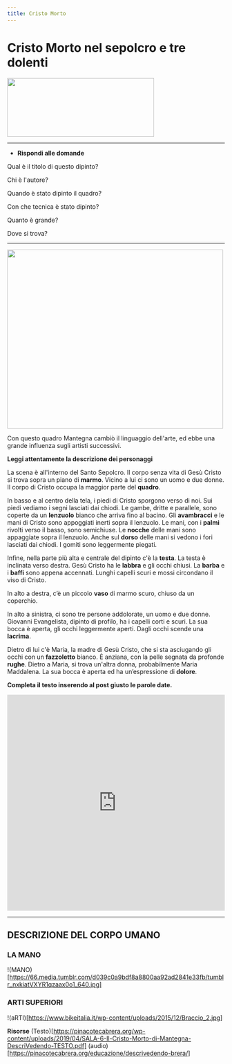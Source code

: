 ```yaml
---
title: Cristo Morto 
---
```


# Cristo Morto nel sepolcro e tre dolenti 

<img src="{{site.baseurl}}/img/cristomorto.png" 
width="340" height="136">

____________

- **Rispondi alle domande**

Qual è il titolo di questo dipinto?

Chi è l'autore?

Quando è stato dipinto il quadro?

Con che tecnica è stato dipinto?

Quanto è grande?

Dove si trova?


____________

<img src="https://upload.wikimedia.org/wikipedia/commons/f/f4/The_dead_Christ_and_three_mourners%2C_by_Andrea_Mantegna.jpg" 
width="500" height="414">

Con questo quadro Mantegna cambiò il linguaggio dell'arte, ed ebbe una grande influenza sugli artisti successivi.

**Leggi attentamente la descrizione dei personaggi**

La scena è all'interno del Santo Sepolcro. 
Il corpo senza vita di Gesù Cristo si trova sopra un piano di **marmo**.
Vicino a lui ci sono un uomo e due donne.
Il corpo di Cristo occupa la maggior parte del **quadro**. 

In basso e al centro della tela, i piedi di Cristo sporgono verso di noi. 
Sui piedi vediamo i segni lasciati dai chiodi.
Le gambe, dritte e parallele, sono coperte da un **lenzuolo** bianco che arriva fino al bacino. 
Gli **avambracci** e le mani di Cristo sono appoggiati inerti sopra il lenzuolo. 
Le mani, con i **palmi** rivolti verso il basso, sono semichiuse. 
Le **nocche** delle mani sono appaggiate sopra il lenzuolo. 
Anche sul **dorso** delle mani si vedono i fori lasciati dai chiodi. 
I gomiti sono leggermente piegati.

Infine, nella parte più alta e centrale del dipinto c'è la **testa**.
La testa è inclinata verso destra.
Gesù Cristo ha le **labbra** e gli occhi chiusi.
La **barba** e i **baffi** sono appena accennati.
Lunghi capelli scuri e mossi circondano il viso di Cristo. 

In alto a destra, c’è un piccolo **vaso** di marmo scuro, chiuso da un coperchio.

In alto a sinistra, ci sono tre persone addolorate, un uomo e due donne.
Giovanni Evangelista, dipinto  di profilo, ha i capelli corti e scuri. 
La sua bocca è aperta, gli occhi leggermente aperti.
Dagli occhi scende una **lacrima**.

Dietro di lui c'è Maria, la madre di Gesù Cristo, che si sta asciugando gli occhi
con un **fazzoletto** bianco. 
È anziana, con la pelle segnata da profonde **rughe**. 
Dietro a Maria, si trova un'altra donna, probabilmente Maria Maddalena. 
La sua bocca è aperta ed ha un’espressione di **dolore**.

**Completa il testo inserendo al post giusto le parole date.**
<iframe src="https://learningapps.org/watch?v=pqt1q6o9320" style="border:0px;width:100%;height:500px" webkitallowfullscreen="true" mozallowfullscreen="true"></iframe>

__________

## DESCRIZIONE DEL CORPO UMANO

### LA MANO
!(MANO)[https://66.media.tumblr.com/d039c0a9bdf8a8800aa92ad2841e33fb/tumblr_nxkiatVXYR1qzaax0o1_640.jpg]

### ARTI SUPERIORI
!(aRTI)[https://www.bikeitalia.it/wp-content/uploads/2015/12/Braccio_2.jpg]


**Risorse**
(Testo)[https://pinacotecabrera.org/wp-content/uploads/2019/04/SALA-6-Il-Cristo-Morto-di-Mantegna-DescriVedendo-TESTO.pdf] (audio)[https://pinacotecabrera.org/educazione/descrivedendo-brera/]
